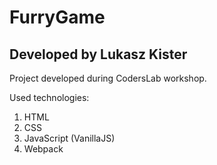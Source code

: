 # FurryGame
## Developed by Lukasz Kister

Project developed during CodersLab workshop.

Used technologies: 
1. HTML
2. CSS 
3. JavaScript (VanillaJS) 
4. Webpack 


